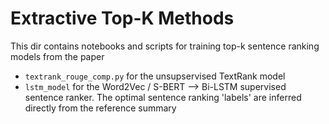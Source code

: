 # Extractive Top-K Methods

This dir contains notebooks and scripts for training top-k sentence ranking models from the paper

- `textrank_rouge_comp.py` for the unsupservised TextRank model
- `lstm_model` for the Word2Vec / S-BERT --> Bi-LSTM supervised sentence ranker. 
The optimal sentence ranking 'labels' are inferred directly from the reference summary
